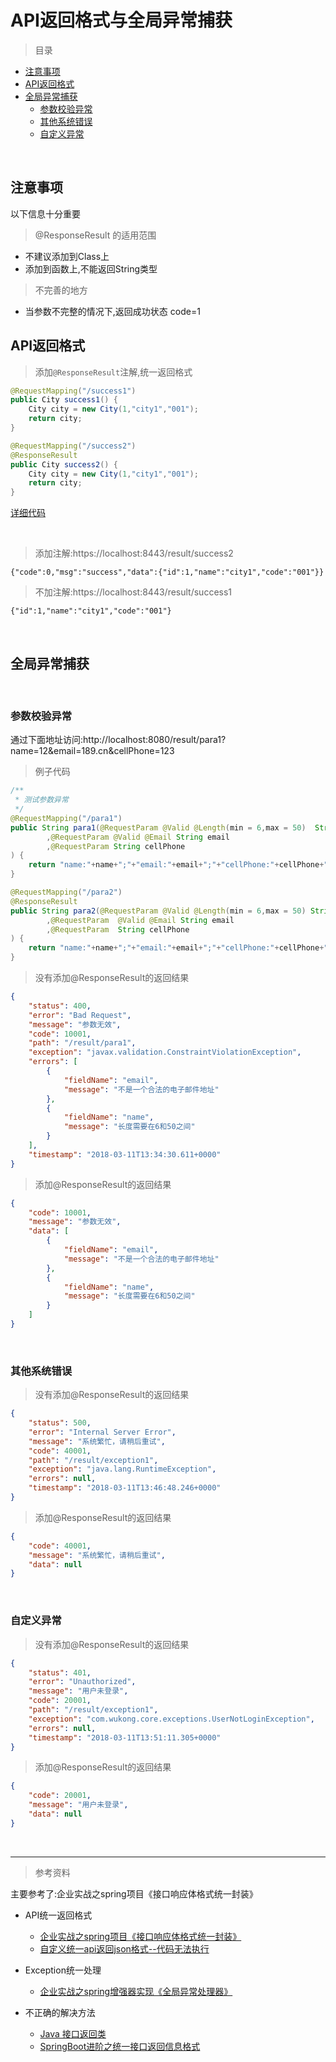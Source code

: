 # API返回格式与全局异常捕获





> 目录

* [注意事项](#注意事项)
* [API返回格式](#api返回格式)
* [全局异常捕获](#全局异常捕获)
    * [参数校验异常](#参数校验异常)
    * [其他系统错误](#其他系统错误)
    * [自定义异常](#自定义异常)

<br>

## 注意事项

以下信息十分重要

> @ResponseResult 的适用范围
* 不建议添加到Class上
* 添加到函数上,不能返回String类型

> 不完善的地方
* 当参数不完整的情况下,返回成功状态 code=1





## API返回格式

> 添加`@ResponseResult`注解,统一返回格式

```java
@RequestMapping("/success1")
public City success1() {
    City city = new City(1,"city1","001");
    return city;
}

@RequestMapping("/success2")
@ResponseResult
public City success2() {
    City city = new City(1,"city1","001");
    return city;
}
```

[详细代码](../wukong-examples/src/main/java/com/wukong/examples/controller/ResultController.java) 

<br>

> 添加注解:https://localhost:8443/result/success2

    {"code":0,"msg":"success","data":{"id":1,"name":"city1","code":"001"}}


> 不加注解:https://localhost:8443/result/success1

    {"id":1,"name":"city1","code":"001"}




<br>


## 全局异常捕获

<br>

### 参数校验异常

通过下面地址访问:http://localhost:8080/result/para1?name=12&email=189.cn&cellPhone=123

> 例子代码

```java
/**
 * 测试参数异常
 */
@RequestMapping("/para1")
public String para1(@RequestParam @Valid @Length(min = 6,max = 50)  String name
        ,@RequestParam @Valid @Email String email
        ,@RequestParam String cellPhone
) {
    return "name:"+name+";"+"email:"+email+";"+"cellPhone:"+cellPhone+";";
}

@RequestMapping("/para2")
@ResponseResult
public String para2(@RequestParam @Valid @Length(min = 6,max = 50) String name
        ,@RequestParam  @Valid @Email String email
        ,@RequestParam  String cellPhone
) {
    return "name:"+name+";"+"email:"+email+";"+"cellPhone:"+cellPhone+";";
}
```



> 没有添加@ResponseResult的返回结果

```json
{
    "status": 400,
    "error": "Bad Request",
    "message": "参数无效",
    "code": 10001,
    "path": "/result/para1",
    "exception": "javax.validation.ConstraintViolationException",
    "errors": [
        {
            "fieldName": "email",
            "message": "不是一个合法的电子邮件地址"
        },
        {
            "fieldName": "name",
            "message": "长度需要在6和50之间"
        }
    ],
    "timestamp": "2018-03-11T13:34:30.611+0000"
}
```


> 添加@ResponseResult的返回结果

```json
{
    "code": 10001,
    "message": "参数无效",
    "data": [
        {
            "fieldName": "email",
            "message": "不是一个合法的电子邮件地址"
        },
        {
            "fieldName": "name",
            "message": "长度需要在6和50之间"
        }
    ]
}
```

<br>

###  其他系统错误

> 没有添加@ResponseResult的返回结果

```json
{
    "status": 500,
    "error": "Internal Server Error",
    "message": "系统繁忙，请稍后重试",
    "code": 40001,
    "path": "/result/exception1",
    "exception": "java.lang.RuntimeException",
    "errors": null,
    "timestamp": "2018-03-11T13:46:48.246+0000"
}
```


> 添加@ResponseResult的返回结果

```json
{
    "code": 40001,
    "message": "系统繁忙，请稍后重试",
    "data": null
}
```

<br>

### 自定义异常



> 没有添加@ResponseResult的返回结果

```json
{
    "status": 401,
    "error": "Unauthorized",
    "message": "用户未登录",
    "code": 20001,
    "path": "/result/exception1",
    "exception": "com.wukong.core.exceptions.UserNotLoginException",
    "errors": null,
    "timestamp": "2018-03-11T13:51:11.305+0000"
}
```


> 添加@ResponseResult的返回结果

```json
{
    "code": 20001,
    "message": "用户未登录",
    "data": null
}
```

<br>



***

>参考资料

主要参考了:企业实战之spring项目《接口响应体格式统一封装》


* API统一返回格式
    * [企业实战之spring项目《接口响应体格式统一封装》](http://blog.csdn.net/aiyaya_/article/details/78976759)
    * [自定义统一api返回json格式--代码无法执行](https://www.cnblogs.com/minsons/p/7101788.html)
    
    
* Exception统一处理
    * [企业实战之spring增强器实现《全局异常处理器》](http://blog.csdn.net/aiyaya_/article/details/78725755)

* 不正确的解决方法
    * [Java 接口返回类](https://www.jianshu.com/p/d8f2939d6a36)
    * [SpringBoot进阶之统一接口返回信息格式](http://blog.csdn.net/tiegenz/article/details/78231993)



 


